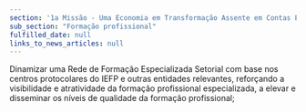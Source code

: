 ```yaml
---
section: '1a Missão - Uma Economia em Transformação Assente em Contas Equilibradas'
sub_section: "Formação profissional"
fulfilled_date: null
links_to_news_articles: null
---
```


Dinamizar uma Rede de Formação Especializada Setorial com base nos centros protocolares do IEFP e outras entidades relevantes, reforçando a visibilidade e atratividade da formação profissional especializada, a elevar e disseminar os níveis de qualidade da formação profissional;